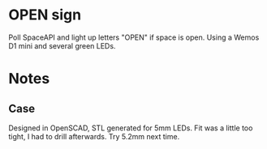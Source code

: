 # OPEN sign

Poll SpaceAPI and light up letters "OPEN" if space is open.
Using a Wemos D1 mini and several green LEDs.


# Notes

## Case

Designed in OpenSCAD, STL generated for 5mm LEDs. Fit was a little too tight, I had to drill afterwards. Try 5.2mm next time.

